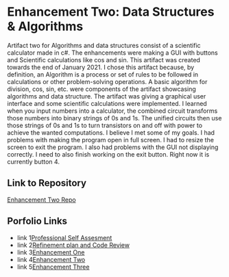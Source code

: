 




# Enhancement Two: Data Structures & Algorithms


Artifact two for Algorithms and data structures consist of a scientific calculator made in c#.  The enhancements were making a GUI with buttons and Scientific calculations like cos and sin.  This artifact was created towards the end of January 2021.  I chose this artifact because, by definition, an Algorithm is a process or set of rules to be followed in calculations or other problem-solving operations.  A basic algorithm for division, cos, sin, etc. were components of the artifact showcasing algorithms and data structure.  The artifact was giving a graphical user interface and some scientific calculations were implemented.  I learned when you input numbers into a calculator, the combined circuit transforms those numbers into binary strings of 0s and 1s.  The unified circuits then use those strings of 0s and 1s to turn transistors on and off with power to achieve the wanted computations.  I believe I met some of my goals.  I had problems with making the program open in full screen.  I had to resize the screen to exit the program.  I also had problems with the GUI not displaying correctly.  I need to also finish working on the exit button.  Right now it is currently button 4.


## Link to Repository
[Enhancement Two Repo](https://github.com/ShahzadSatarAlikhan/-Algorithms-and-data-structure-.git)


## Porfolio Links


- link 1[Professional Self Assesment](https://shahzadsataralikhan.github.io/ShahzadSatarAlikhan/index)
- link 2[Refinement plan and Code Review](https://shahzadsataralikhan.github.io/ShahzadSatarAlikhan/refine)
- link 3[Enhancement One](https://shahzadsataralikhan.github.io/ShahzadSatarAlikhan/e1)
- link 4[Enhancement Two](https://shahzadsataralikhan.github.io/ShahzadSatarAlikhan/e2)
- link 5[Enhancement Three](https://shahzadsataralikhan.github.io/ShahzadSatarAlikhan/e3)
